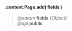 #### .content.Page.add( fields )  
> *@param* **fields** _{Object}_  
> *@api* **public**     


<div class="code-header addGitHubLink" data-file="lib/content/page.js#L73-L124"> &nbsp;</div><pre class=" language-javascript hideCode api"></pre> 
